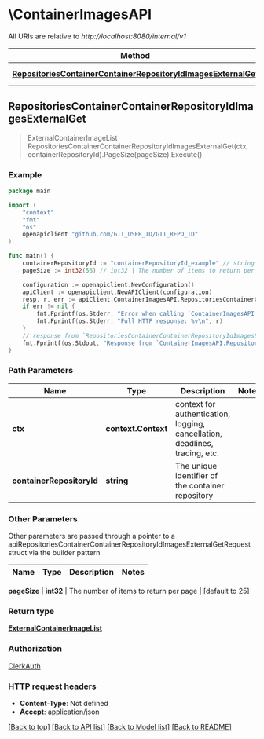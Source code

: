 # \ContainerImagesAPI

All URIs are relative to *http://localhost:8080/internal/v1*

Method | HTTP request | Description
------------- | ------------- | -------------
[**RepositoriesContainerContainerRepositoryIdImagesExternalGet**](ContainerImagesAPI.md#RepositoriesContainerContainerRepositoryIdImagesExternalGet) | **Get** /repositories/container/{container_repository_id}/images/external | 



## RepositoriesContainerContainerRepositoryIdImagesExternalGet

> ExternalContainerImageList RepositoriesContainerContainerRepositoryIdImagesExternalGet(ctx, containerRepositoryId).PageSize(pageSize).Execute()



### Example

```go
package main

import (
	"context"
	"fmt"
	"os"
	openapiclient "github.com/GIT_USER_ID/GIT_REPO_ID"
)

func main() {
	containerRepositoryId := "containerRepositoryId_example" // string | The unique identifier of the container repository
	pageSize := int32(56) // int32 | The number of items to return per page (optional) (default to 25)

	configuration := openapiclient.NewConfiguration()
	apiClient := openapiclient.NewAPIClient(configuration)
	resp, r, err := apiClient.ContainerImagesAPI.RepositoriesContainerContainerRepositoryIdImagesExternalGet(context.Background(), containerRepositoryId).PageSize(pageSize).Execute()
	if err != nil {
		fmt.Fprintf(os.Stderr, "Error when calling `ContainerImagesAPI.RepositoriesContainerContainerRepositoryIdImagesExternalGet``: %v\n", err)
		fmt.Fprintf(os.Stderr, "Full HTTP response: %v\n", r)
	}
	// response from `RepositoriesContainerContainerRepositoryIdImagesExternalGet`: ExternalContainerImageList
	fmt.Fprintf(os.Stdout, "Response from `ContainerImagesAPI.RepositoriesContainerContainerRepositoryIdImagesExternalGet`: %v\n", resp)
}
```

### Path Parameters


Name | Type | Description  | Notes
------------- | ------------- | ------------- | -------------
**ctx** | **context.Context** | context for authentication, logging, cancellation, deadlines, tracing, etc.
**containerRepositoryId** | **string** | The unique identifier of the container repository | 

### Other Parameters

Other parameters are passed through a pointer to a apiRepositoriesContainerContainerRepositoryIdImagesExternalGetRequest struct via the builder pattern


Name | Type | Description  | Notes
------------- | ------------- | ------------- | -------------

 **pageSize** | **int32** | The number of items to return per page | [default to 25]

### Return type

[**ExternalContainerImageList**](ExternalContainerImageList.md)

### Authorization

[ClerkAuth](../README.md#ClerkAuth)

### HTTP request headers

- **Content-Type**: Not defined
- **Accept**: application/json

[[Back to top]](#) [[Back to API list]](../README.md#documentation-for-api-endpoints)
[[Back to Model list]](../README.md#documentation-for-models)
[[Back to README]](../README.md)

